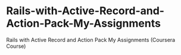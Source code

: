 # Rails-with-Active-Record-and-Action-Pack-My-Assignments
Rails with Active Record and Action Pack My Assignments (Coursera Course)

